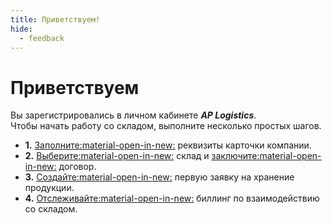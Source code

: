 ```yaml
---
title: Приветствуем!
hide:
  - feedback
---
```

<head>
<!-- Google tag (gtag.js) -->
<script async src="https://www.googletagmanager.com/gtag/js?id=G-FYVP33C6EY"></script>
<script>
  window.dataLayer = window.dataLayer || [];
  function gtag(){dataLayer.push(arguments);}
  gtag('js', new Date());

  gtag('config', 'G-FYVP33C6EY');
</script>

<body>
<!-- Yandex.Metrika counter -->
<script type="text/javascript" >
   (function(m,e,t,r,i,k,a){m[i]=m[i]||function(){(m[i].a=m[i].a||[]).push(arguments)};
   m[i].l=1*new Date();
   for (var j = 0; j < document.scripts.length; j++) {if (document.scripts[j].src === r) { return; }}
   k=e.createElement(t),a=e.getElementsByTagName[t](0),k.async=1,k.src=r,a.parentNode.insertBefore(k,a)})
   (window, document, "script", "https://mc.yandex.ru/metrika/tag.js", "ym");

   ym(103210143, "init", {
        clickmap:true,
        trackLinks:true,
        accurateTrackBounce:true,
        webvisor:true
   });
</script>
<noscript><div><img src="https://mc.yandex.ru/watch/103210143" style="position:absolute; left:-9999px;" alt="" /></div></noscript>
<!-- /Yandex.Metrika counter -->
</body>
</head>

# Приветствуем

Вы зарегистрировались в личном кабинете <em><b>AP Logistics</b></em>.  
Чтобы начать работу со cкладом, выполните несколько простых шагов.

<div class="grid cards" markdown>

- __1.__ [Заполните:material-open-in-new:](start.md/#__tabbed_1_1) реквизиты карточки компании.
- __2.__ [Выберите:material-open-in-new:](start.md/#__tabbed_1_2) склад и [заключите:material-open-in-new:](start.md/#__tabbed_1_3) договор.
- __3.__ [Создайте:material-open-in-new:](warehouse-request.md) первую заявку на хранение продукции.
- __4.__ [Отслеживайте:material-open-in-new:](start.md/#__tabbed_1_4) биллинг по взаимодействию со складом.

</div>
